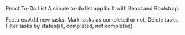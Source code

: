 React To-Do List
A simple to-do list app built with React and Bootstrap.

Features
Add new tasks,
Mark tasks as completed or not,
Delete tasks,
Filter tasks by status(all, completed, not completed)
